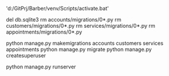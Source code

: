 
 'd:/GitPrj/Barber/venv/Scripts/activate.bat'


del db.sqlite3 
rm accounts/migrations/0*.py
rm customers/migrations/0*.py
rm services/migrations/0*.py
rm appointments/migrations/0*.py



python manage.py makemigrations accounts customers services appointments
python manage.py migrate
python manage.py createsuperuser

python manage.py runserver